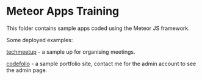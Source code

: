 # Meteor Apps Training
This folder contains sample apps coded using the Meteor JS framework.

Some deployed examples:

[techmeetup](http://techmeetup.meteor.com/) - a sample up for organising meetings.

[codefolio](http://codefolio.meteor.com) - a sample portfolio site, contact me for the admin account to see the admin page.